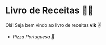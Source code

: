 # Livro de Receitas 👨‍🍳

Olá! Seja bem vindo ao livro de receitas **vlk** ✌️

- _Pizza Portuguesa 🍕_
